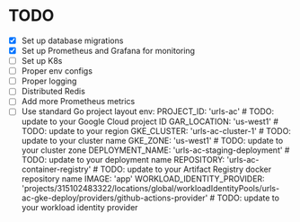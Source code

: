 # TODO

- [x] Set up database migrations
- [x] Set up Prometheus and Grafana for monitoring
- [ ] Set up K8s
- [ ] Proper env configs
- [ ] Proper logging
- [ ] Distributed Redis
- [ ] Add more Prometheus metrics
- [ ] Use standard Go project layout
  env:
  PROJECT_ID: 'urls-ac' # TODO: update to your Google Cloud project ID
  GAR_LOCATION: 'us-west1' # TODO: update to your region
  GKE_CLUSTER: 'urls-ac-cluster-1' # TODO: update to your cluster name
  GKE_ZONE: 'us-west1' # TODO: update to your cluster zone
  DEPLOYMENT_NAME: 'urls-ac-staging-deployment' # TODO: update to your deployment name
  REPOSITORY: 'urls-ac-container-registry' # TODO: update to your Artifact Registry docker repository name
  IMAGE: 'app'
  WORKLOAD_IDENTITY_PROVIDER: 'projects/315102483322/locations/global/workloadIdentityPools/urls-ac-gke-deploy/providers/github-actions-provider' # TODO: update to your workload identity provider
